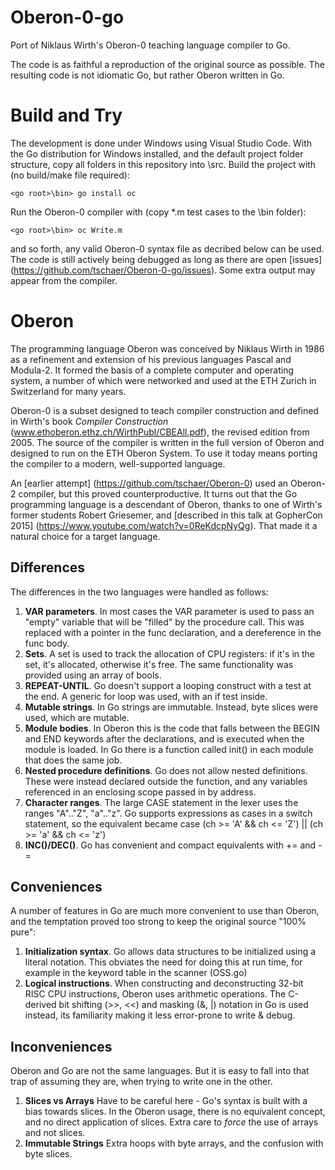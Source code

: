 # Oberon-0-go
Port of Niklaus Wirth's Oberon-0 teaching language compiler to Go.

The code is as faithful a reproduction of the original source as possible. The resulting code is not idiomatic Go, but rather Oberon written in Go.

# Build and Try
The development is done under Windows using Visual Studio Code. With the Go distribution for Windows installed, and the default project folder structure, copy all folders in this repository into <go root>\src. Build the project with (no build/make file required):

    <go root>\bin> go install oc
    
Run the Oberon-0 compiler with (copy *.m test cases to the \bin folder):

    <go root>\bin> oc Write.m
    
and so forth, any valid Oberon-0 syntax file as decribed below can be used. The code is still actively being debugged as long as there are open [issues] (https://github.com/tschaer/Oberon-0-go/issues). Some extra output may appear from the compiler.

# Oberon
The programming language Oberon was conceived by Niklaus Wirth in 1986 as a refinement and extension of his previous languages Pascal and Modula-2. It formed the basis of a complete computer and operating system, a number of which were networked and used at the ETH Zurich in Switzerland for many years.

Oberon-0 is a subset designed to teach compiler construction and defined in Wirth's book _Compiler Construction_ (www.ethoberon.ethz.ch/WirthPubl/CBEAll.pdf), the revised edition from 2005. The source of the compiler is written in the full version of Oberon and designed to run on the ETH Oberon System. To use it today means porting the compiler to a modern, well-supported language.

An [earlier attempt] (https://github.com/tschaer/Oberon-0) used an Oberon-2 compiler, but this proved counterproductive. It turns out that the Go programming language is a descendant of Oberon, thanks to one of Wirth's former students Robert Griesemer, and [described in this talk at GopherCon 2015] (https://www.youtube.com/watch?v=0ReKdcpNyQg). That made it a natural choice for a target language.

## Differences
The differences in the two languages were handled as follows:
  1. **VAR parameters**. In most cases the VAR parameter is used to pass an "empty" variable that will be "filled" by the procedure call. This was replaced with a pointer in the func declaration, and a dereference in the func body.
  2. **Sets**. A set is used to track the allocation of CPU registers: if it's in the set, it's allocated, otherwise it's free. The same functionality was provided using an array of bools.
  3. **REPEAT-UNTIL**. Go doesn't support a looping construct with a test at the end. A generic for loop was used, with an if test inside.
  4. **Mutable strings**. In Go strings are immutable. Instead, byte slices were used, which are mutable.
  5. **Module bodies**. In Oberon this is the code that falls between the BEGIN and END keywords after the declarations, and is executed when the module is loaded. In Go there is a function called init() in each module that does the same job.
  6. **Nested procedure definitions**. Go does not allow nested definitions. These were instead declared outside the function, and any variables referenced in an enclosing scope passed in by address.
  7. **Character ranges**. The large CASE statement in the lexer uses the ranges "A".."Z", "a".."z". Go supports expressions as cases in a switch statement, so the equivalent became case (ch >= 'A' && ch <= 'Z') || (ch >= 'a' && ch <= 'z')
  8. **INC()/DEC()**. Go has convenient and compact equivalents with += and -=

## Conveniences
A number of features in Go are much more convenient to use than Oberon, and the temptation proved too strong to keep the original source "100% pure":
  1. **Initialization syntax**. Go allows data structures to be initialized using a literal notation. This obviates the need for doing this at run time, for example in the keyword table in the scanner (OSS.go)
  2. **Logical instructions**. When constructing and deconstructing 32-bit RISC CPU instructions, Oberon uses arithmetic operations. The C-derived bit shifting (>>, <<) and masking (&, |) notation in Go is used instead, its familiarity making it less error-prone to write & debug.

## Inconveniences
Oberon and Go are not the same languages. But it is easy to fall into that trap of assuming they are, when trying to write one in the other.
   1. **Slices vs Arrays** Have to be careful here - Go's syntax is built with a bias towards slices. In the Oberon usage, there is no equivalent concept, and no direct application of slices. Extra care to _force_ the use of arrays and not slices.
   2. **Immutable Strings** Extra hoops with byte arrays, and the confusion with byte slices.
